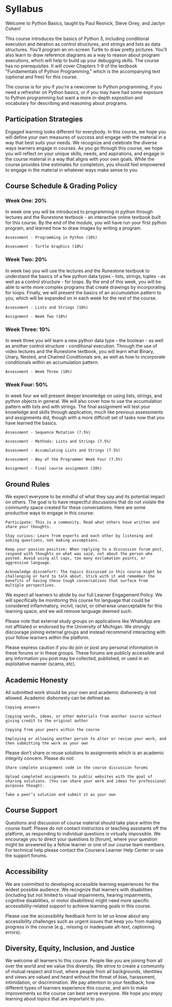 # Syllabus

Welcome to Python Basics, taught by  Paul Resnick, Steve Oney, and Jaclyn Cohen!

This course introduces the basics of Python 3, including conditional execution and iteration as control structures, and strings and lists as data structures. You'll program an on-screen Turtle to draw pretty pictures. You'll also learn to draw reference diagrams as a way to reason about program executions, which will help to build up your debugging skills. The course has no prerequisites. It will cover Chapters 1-9 of the textbook "Fundamentals of Python Programming," which is the accompanying text (optional and free) for this course.

The course is for you if you're a newcomer to Python programming, if you need a refresher on Python basics, or if you may have had some exposure to Python programming but want a more in-depth exposition and vocabulary for describing and reasoning about programs.

## Participation Strategies

Engaged learning looks different for everybody. In this course, we hope you will define your own measures of success and engage with the material in a way that best suits your needs. We recognize and celebrate the diverse ways learners engage in courses. As you go through this course, we hope you will reflect on your unique skills, needs, and aspirations, and engage in the course material in a way that aligns with your own goals. While the course provides time estimates for completion, you should feel empowered to engage in the material in whatever ways make sense to you.

## Course Schedule & Grading Policy 

### Week One: 20%

In week one you will be introduced to programming in python through lectures and the Runestone textbook - an interactive online textbook built for this course. By the end of the module, you will have run your first python program, and learned how to draw images by writing a program.

    Assessment - Programming in Python (10%)

    Assessment - Turtle Graphics (10%)

### Week Two: 20%

In week two you will use the lectures and the Runestone textbook to understand the basics of a few python data types - lists, strings, tuples - as well as a control structure - for loops. By the end of this week, you will be able to write more complex programs that create drawings by incorporating for loops. Finally, we will present the basics of an accumulation pattern to you, which will be expanded on in each week for the rest of the course.

    Assessment - Lists and Strings (10%)

    Assignment - Week Two (10%)

### Week Three: 10%

In week three you will learn a new python data type - the boolean - as well as another control structure - conditional execution. Through the use of video lectures and the Runestone textbook, you will learn what Binary, Unary, Nested, and Chained Conditionals are, as well as how to incorporate conditionals within an accumulation pattern.

    Assessment - Week Three (10%)

### Week Four: 50%

In week four we will present deeper knowledge on using lists, strings, and python objects in general. We will also cover how to use the accumulation pattern with lists and with strings. The final assignment will test your knowledge and skills through application, much like previous assessments and assignments did, though with a more difficult set of tasks now that you have learned the basics.

    Assessment - Sequence Mutation (7.5%)

    Assessment - Methods: Lists and Strings (7.5%)

    Assessment - Accumulating Lists and Strings (7.5%)

    Assessment - Way of the Programmer Week Four (7.5%)

    Assignment - Final course assignment (20%)

## Ground Rules

We expect everyone to be mindful of what they say and its potential impact on others. The goal is to have respectful discussions that do not violate the community space created for these conversations. Here are some productive ways to engage in this course: 

    Participate: This is a community. Read what others have written and share your thoughts.

    Stay curious: Learn from experts and each other by listening and asking questions, not making assumptions.

    Keep your passion positive: When replying to a discussion forum post, respond with thoughts on what was said, not about the person who posted. Avoid using all caps, too many exclamation points, or aggressive language.

    Acknowledge discomfort: The topics discussed in this course might be challenging or hard to talk about. Stick with it and remember the benefits of having these tough conversations that surface from multiple perspectives.

We expect all learners to abide by our full Learner Engagement Policy. We will specifically be monitoring this course for language that could be considered inflammatory, incivil, racist, or otherwise unacceptable for this learning space, and we will remove language deemed such.

Please note that external study groups on applications like WhatsApp are not affiliated or endorsed by the University of Michigan. We strongly discourage joining external groups and instead recommend interacting with your fellow learners within the platform.

Please express caution if you do join or post any personal information in these forums or in these groups. These forums are publicly accessible and any information you post may be collected, published, or used in an exploitative manner (scams, etc).

## Academic Honesty

All submitted work should be your own and academic dishonesty is not allowed. Academic dishonesty can be defined as:

    Copying answers

    Copying words, ideas, or other materials from another source without giving credit to the original author

    Copying from your peers within the course

    Employing or allowing another person to alter or revise your work, and then submitting the work as your own

Please don’t share or reuse solutions to assignments which is an academic integrity concern. Please do not:

    Share complete assignment code in the course discussion forums

    Upload completed assignments to public websites with the goal of sharing solutions. (You can share your work and ideas for professional purposes though).

    Take a peer’s solution and submit it as your own

## Course Support

Questions and discussion of course material should take place within the course itself. Please do not contact instructors or teaching assistants off the platform, as responding to individual questions is virtually impossible. We encourage you to direct your questions to [forum], where your question might be answered by a fellow learner or one of our course team members. For technical help please contact the Coursera Learner Help Center or use the support forums.

## Accessibility 

We are committed to developing accessible learning experiences for the widest possible audience. We recognize that learners with disabilities (including but not limited to visual impairments, hearing impairments, cognitive disabilities, or motor disabilities) might need more specific accessibility-related support to achieve learning goals in this course. 

Please use the accessibility feedback form to let us know about any accessibility challenges such as urgent issues that keep you from making progress in the course (e.g., missing or inadequate alt-text, captioning errors).

## Diversity, Equity, Inclusion, and Justice

We welcome all learners to this course. People like you are joining from all over the world and we value this diversity. We strive to create a community of mutual respect and trust, where people from all backgrounds, identities and views are valued and heard without the threat of bias, harassment, intimidation, or discrimination. We pay attention to your feedback, how different types of learners experience this course, and aim to make improvements so the course can best serve everyone. We hope you enjoy learning about topics that are important to you.
